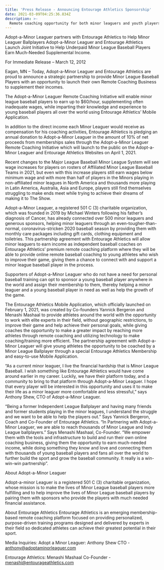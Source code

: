 ```yaml
---
title: 'Press Release - Announcing Entourage Athletics Sponsorship'
date: 2021-03-09T04:25:36.834Z
description: >-
  Remote coaching opportunity for both minor leaguers and youth players!
---
```

Adopt-a-Minor Leaguer partners with Entourage Athletics to Help Minor Leaguer Ballplayers
Adopt-a-Minor Leaguer and Entourage Athletics Launch Joint Initiative to Help Underpaid Minor League Baseball Players Earn Much-Needed Supplemental Income.

For Immediate Release – March 12, 2012

Eagan, MN – Today, Adopt-a-Minor Leaguer and Entourage Athletics are proud to announce a strategic partnership to provide Minor League Baseball Players with an opportunity to launch their own Remote Coaching Business to supplement their incomes.

The Adopt-a-Minor Leaguer Remote Coaching Initiative will enable minor league baseball players to earn up to $60/hour, supplementing often inadequate wages, while imparting their knowledge and experience to young baseball players all over the world using Entourage Athletics’ Mobile Application.

In addition to the direct income each Minor Leaguer would receive as compensation for his coaching activities, Entourage Athletics is pledging an annual donation to Adopt-a-Minor Leaguer in the amount of 10% of net proceeds from memberships sales through the Adopt-a-Minor Leaguer Remote Coaching Initiative which will launch to the public on the Adopt-a-Minor Leaguer and Entourage Athletics Websites on April 1, 2021.

Recent changes to the Major League Baseball Minor League System will see wage increases for players on rosters of Affiliated Minor League Baseball Teams in 2021, but even with this increase players still earn wages below minimum wage and with more than half of players in the Minors playing in non-affiliated minor leagues in North America and thousands more playing in Latin America, Australia, Asia and Europe, players still find themselves struggling to make ends meet while trying to achieve their dreams of making it to The Show.

Adopt-a-Minor Leaguer, a registered 501 C (3) charitable organization, which was founded in 2019 by Michael Winters following his father’s diagnosis of Cancer, has already connected over 500 minor leaguers and generous sponsors, helping minor leaguers through an even-tougher-than-normal, coronavirus-stricken 2020 baseball season by providing them with monthly care packages including gift cards, clothing equipment and toiletries. This partnership agreement with Entourage Athletics will allow minor leaguers to earn income as independent baseball coaches on Entourage Athletics’ premium remote coaching platform where they will be able to provide online remote baseball coaching to young athletes who wish to improve their game, giving them a chance to connect with and support a minor league baseball player in the process.

Supporters of Adopt-a-Minor Leaguer who do not have a need for personal baseball training can opt to sponsor a young baseball player anywhere in the world and assign their membership to them, thereby helping a minor leaguer and a young baseball player in need as well as help the growth of the game.

The Entourage Athletics Mobile Application, which officially launched on February 1, 2021, was created by Co-founders Yannick Bergeron and Menashi Mashaal to provide athletes around the world with the opportunity to work with elite experts in their field, without geographic restrictions, to improve their game and help achieve their personal goals, while giving coaches the opportunity to make a greater impact by reaching more athletes through remote coaching and utilizing technology to make coaching/training more efficient. The partnership agreement with Adopt-a-Minor Leaguer will give young athletes the opportunity to be coached by a Minor League Ballplayer through a special Entourage Athletics Membership and easy-to-use Mobile Application.


“As a current minor leaguer, I live the financial hardship that is Minor League Baseball. I wish something like Entourage Athletics would have come around earlier in my career. Luckily, we have their platform today, and a community to bring to that platform through Adopt-a-Minor Leaguer. I hope that every player will be interested in this opportunity and uses it to make their life as a minor leaguer more comfortable and less stressful,” says Anthony Shew, CTO of Adopt-a-Minor Leaguer.

“Being a former Independent League Ballplayer and having many friends and former students playing in the minor leagues, I understand the struggle and we want to be able to help the players out.” Says Yannick Bergeron, Coach and Co-Founder of Entourage Athletics. “In Partnering with Adopt-a-Minor Leaguer, we are able to reach thousands of Minor League and Indy League ballplayers.” Says Menashi Mashaal, Co-Founder. “We empower them with the tools and infrastructure to build and run their own online coaching business, giving them the opportunity to earn much-needed income, while doing something they know and love and connecting them with thousands of young baseball players and fans all over the world to further build the sport and grow the baseball community. It really is a win-win-win partnership”.

About Adopt-a-Minor Leaguer

Adopt-a-minor Leaguer is a registered 501 C (3) charitable organization, whose mission is to make the lives of Minor League baseball players more fulfilling and to help improve the lives of Minor League baseball players by pairing them with sponsors who provide the players with much needed financial assistance.

About Entourage Athletics
Entourage Athletics is an emerging membership-based remote coaching platform focused on providing personalized, purpose-driven training programs designed and delivered by experts in their field so dedicated athletes can achieve their greatest potential in their sport.


Media Inquiries:
Adopt a Minor Leaguer: Anthony Shew CTO - anthony@adoptaminorleaguer.com

Entourage Athletics: Menashi Mashaal Co-Founder - menashi@entourageathletics.com
